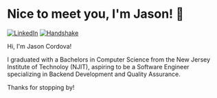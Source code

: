 # Nice to meet you, I'm Jason! 👋
[![LinkedIn](https://img.shields.io/badge/LinkedIn-0a66c2)](https://www.linkedin.com/in/jason-cordova/)
[![Handshake](https://img.shields.io/badge/Handshake-cdf687?logo=handshake&logoColor=%23000)](https://app.joinhandshake.com/profiles/nesg7w)

Hi, I'm Jason Cordova! 

I graduated with a Bachelors in Computer Science from the New Jersey Institute of Technoloy (NJIT), aspiring to be a Software Engineer specializing in Backend Development and Quality Assurance.

Thanks for stopping by!

